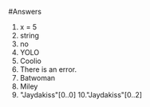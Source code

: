 #Answers

1. x = 5
2. string
3. no
4. YOLO
5. Coolio
6. There is an error.
7. Batwoman
8. Miley
9. "Jaydakiss"[0..0]
10."Jaydakiss"[0..2]




